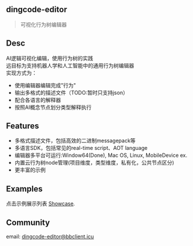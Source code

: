 ## dingcode-editor

> 可视化行为树编辑器

## Desc

AI逻辑可视化编辑，使用行为树的实践 \
远目标为支持机器人学和人工智能中的通用行为树编辑器 \
实现方式为：
* 使用编辑器编辑完成"行为"
* 输出多格式的描述文件（TODO:暂时只支持json） 
* 配合各语言的解释器
* 按照AI概念节点划分类型解释执行

## Features 
* 多格式描述文件，包括高效的二进制messagepack等
* 多语言SDK，包括常见的real-time script、AOT language 
* 编辑器多平台可运行:Window64(Done), Mac OS, Linux, MobileDevice ex.
* 内置云行为树node管理(项目维度，类型维度，私有化，公共节点区分)
* 更丰富的示例 

## Examples 

点击示例展示列表 [Showcase](https://github.com/docsifyjs/awesome-docsify#showcase).


## Community

email: dingcode-editor@bbclient.icu 





